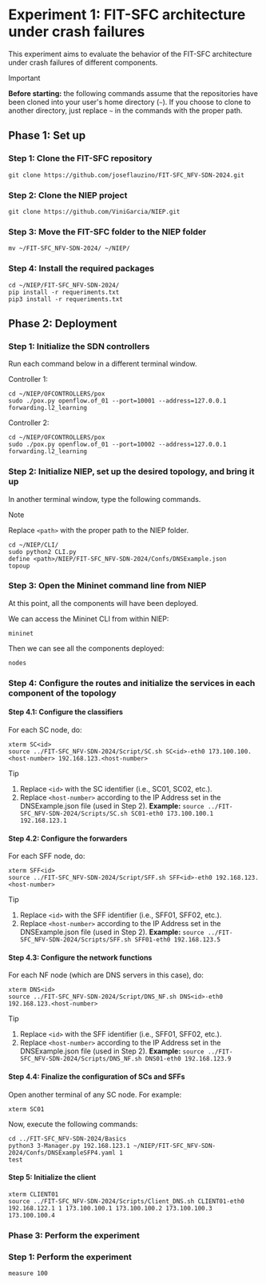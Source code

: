 

# Experiment 1: FIT-SFC architecture under crash failures

This experiment aims to evaluate the behavior of the FIT-SFC architecture under crash failures of different components.

> [!IMPORTANT] 
> **Before starting:** the following commands assume that the repositories have been cloned into your user's home directory (`~`). If you choose to clone to another directory, just replace `~` in the commands with the proper path.

## Phase 1: Set up

### Step 1: Clone the FIT-SFC repository
    git clone https://github.com/joseflauzino/FIT-SFC_NFV-SDN-2024.git

### Step 2: Clone the NIEP project
    git clone https://github.com/ViniGarcia/NIEP.git

### Step 3: Move the FIT-SFC folder to the NIEP folder
    mv ~/FIT-SFC_NFV-SDN-2024/ ~/NIEP/

### Step 4: Install the required packages 
	cd ~/NIEP/FIT-SFC_NFV-SDN-2024/
	pip install -r requeriments.txt
	pip3 install -r requeriments.txt
 
## Phase 2: Deployment

### Step 1: Initialize the SDN controllers
Run each command below in a different terminal window.

Controller 1:

	cd ~/NIEP/OFCONTROLLERS/pox
	sudo ./pox.py openflow.of_01 --port=10001 --address=127.0.0.1 forwarding.l2_learning
	
Controller 2:

 	cd ~/NIEP/OFCONTROLLERS/pox
	sudo ./pox.py openflow.of_01 --port=10002 --address=127.0.0.1 forwarding.l2_learning

### Step 2: Initialize NIEP, set up the desired topology, and bring it up

In another terminal window, type the following commands.

> [!NOTE] 
> Replace `<path>` with the proper path to the NIEP folder.

    cd ~/NIEP/CLI/
    sudo python2 CLI.py
    define <path>/NIEP/FIT-SFC_NFV-SDN-2024/Confs/DNSExample.json
    topoup

### Step 3: Open the Mininet command line from NIEP

At this point, all the components will have been deployed.

We can access the Mininet CLI from within NIEP:

	mininet
 
Then we can see all the components deployed:

	nodes

### Step 4: Configure the routes and initialize the services in each component of the topology

#### Step 4.1: Configure the classifiers

For each SC node, do:

	xterm SC<id>
	source ../FIT-SFC_NFV-SDN-2024/Script/SC.sh SC<id>-eth0 173.100.100.<host-number> 192.168.123.<host-number>

> [!TIP] 
> 1. Replace `<id>` with the SC identifier (i.e., SC01, SC02, etc.).
> 2. Replace `<host-number>` according to the IP Address set in the DNSExample.json file (used in Step 2).
> **Example:**  `source ../FIT-SFC_NFV-SDN-2024/Scripts/SC.sh SC01-eth0 173.100.100.1 192.168.123.1`

#### Step 4.2: Configure the forwarders

For each SFF node, do:

	xterm SFF<id>
	source ../FIT-SFC_NFV-SDN-2024/Script/SFF.sh SFF<id>-eth0 192.168.123.<host-number>

> [!TIP] 
> 1. Replace `<id>` with the SFF identifier (i.e., SFF01, SFF02, etc.).
> 2. Replace `<host-number>` according to the IP Address set in the DNSExample.json file (used in Step 2).
> **Example:**  `source ../FIT-SFC_NFV-SDN-2024/Scripts/SFF.sh SFF01-eth0 192.168.123.5`

#### Step 4.3: Configure the network functions

For each NF node (which are DNS servers in this case), do:

	xterm DNS<id>
	source ../FIT-SFC_NFV-SDN-2024/Script/DNS_NF.sh DNS<id>-eth0 192.168.123.<host-number>

> [!TIP] 
> 1. Replace `<id>` with the SFF identifier (i.e., SFF01, SFF02, etc.).
> 2. Replace `<host-number>` according to the IP Address set in the DNSExample.json file (used in Step 2).
> **Example:**  `source ../FIT-SFC_NFV-SDN-2024/Scripts/DNS_NF.sh DNS01-eth0 192.168.123.9`

#### Step 4.4: Finalize the configuration of SCs and SFFs

Open another terminal of any SC node. For example:

	xterm SC01

Now, execute the following commands:

	cd ../FIT-SFC_NFV-SDN-2024/Basics
	python3 3-Manager.py 192.168.123.1 ~/NIEP/FIT-SFC_NFV-SDN-2024/Confs/DNSExampleSFP4.yaml 1
	test

#### Step 5: Initialize the client

    xterm CLIENT01
    source ../FIT-SFC_NFV-SDN-2024/Scripts/Client_DNS.sh CLIENT01-eth0 192.168.122.1 1 173.100.100.1 173.100.100.2 173.100.100.3 173.100.100.4

### Phase 3: Perform the experiment

### Step 1: Perform the experiment

	measure 100
